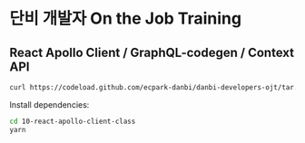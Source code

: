# 단비 개발자 On the Job Training

## React Apollo Client / GraphQL-codegen / Context API

```sh
curl https://codeload.github.com/ecpark-danbi/danbi-developers-ojt/tar.gz/latest | tar -xz --strip=1 danbi-developers-ojt-latest/10-react-apollo-client-class
```

Install dependencies:

```sh
cd 10-react-apollo-client-class
yarn
```

